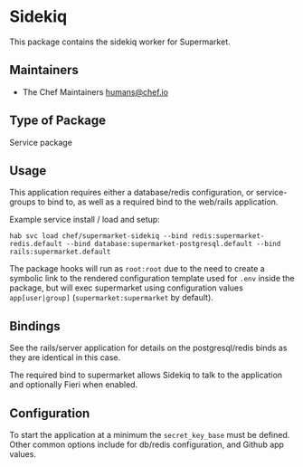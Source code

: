 # Sidekiq

This package contains the sidekiq worker for Supermarket.

## Maintainers

* The Chef Maintainers <humans@chef.io>

## Type of Package

Service package

## Usage

This application requires either a database/redis configuration, or service-groups to bind to, as well as a required bind to the web/rails application.

Example service install / load and setup:

```
hab svc load chef/supermarket-sidekiq --bind redis:supermarket-redis.default --bind database:supermarket-postgresql.default --bind rails:supermarket.default
```

The package hooks will run as `root:root` due to the need to create a symbolic link to the rendered configuration template used for `.env` inside the package, but will exec supermarket using configuration values `app[user|group]` (`supermarket:supermarket` by default).

## Bindings

See the rails/server application for details on the postgresql/redis binds as they are identical in this case.

The required bind to supermarket allows Sidekiq to talk to the application and optionally Fieri when enabled.

## Configuration

To start the application at a minimum the `secret_key_base` must be defined. Other common options include for db/redis configuration, and Github app values.
